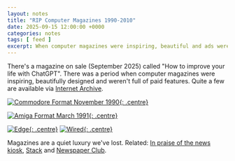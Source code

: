 ```yaml
---
layout: notes
title: "RIP Computer Magazines 1990-2010"
date: 2025-09-15 12:00:00 +0000
categories: notes
tags: [ feed ]
excerpt: When computer magazines were inspiring, beautiful and ads were ads.
---
```


There's a magazine on sale (September 2025) called "How to improve your life with ChatGPT". There was a period when
computer magazines were inspiring, beautifully designed and weren't full of paid features. Quite a few are
available via [Internet Archive](https://archive.org/).

[![Commodore Format November 1990](/images/notes/computer-magazines/commodore-format-1990-11.avif){: .centre}](https://commodoreformatarchive.com/issue-review-cf-2-november-1990/)

[![Amiga Format March 1991](/images/notes/computer-magazines/amiga-format-1991-03.avif){: .centre}](https://archive.org/details/AmigaFormatMagazine_201902/Amiga_Format_Issue_020_1991_03_Future_Publishing_GB/)

[![Edge](/images/notes/computer-magazines/edge-1999-10.avif){: .centre}](https://archive.org/details/edge-issue-76-october-1999
)
[![Wired](/images/notes/computer-magazines/wired-2010-09.avif){: .centre}](https://archive.org/details/wired-2010_09/page/n35/mode/2up)

Magazines are a quiet luxury we've lost.
Related: [In praise of the news kiosk](https://www.ft.com/content/94b2d213-9b70-4dbb-92be-6a04823563da), [Stack](https://stackmagazines.com)
and [Newspaper Club](https://www.newspaperclub.com).